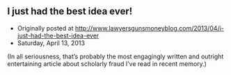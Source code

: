 ## I just had the best idea ever!

 * Originally posted at http://www.lawyersgunsmoneyblog.com/2013/04/i-just-had-the-best-idea-ever
 * Saturday, April 13, 2013

(In all seriousness, that’s probably the most engagingly written and outright entertaining article about scholarly fraud I’ve read in recent memory.)